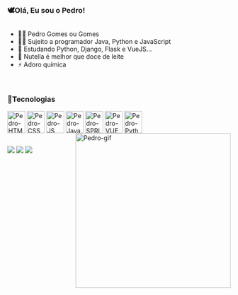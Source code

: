 ### 🕊Olá, Eu sou o Pedro!

##

- 🙋‍♂️ Pedro Gomes ou Gomes
- 👨‍💻 Sujeito a programador Java, Python e JavaScript
- 🌱 Estudando Python, Django, Flask e VueJS...
- 💬 Nutella é melhor que doce de leite
- ⚡ Adoro química

<div style="display: block"><br>
  <h3>🤩Tecnologias</h3>
  <img align="center" alt="Pedro-HTML" height="50" width="40" src="https://cdn.jsdelivr.net/gh/devicons/devicon/icons/html5/html5-original.svg" />
  <img align="center" alt="Pedro-CSS" height="50" width="40" src="https://cdn.jsdelivr.net/gh/devicons/devicon/icons/css3/css3-original.svg" />
  <img align="center" alt="Pedro-JS" height="50" width="40" src="https://cdn.jsdelivr.net/gh/devicons/devicon/icons/javascript/javascript-original.svg" />
  <img align="center" alt="Pedro-Java" height="50" width="40" src="https://cdn.jsdelivr.net/gh/devicons/devicon/icons/java/java-original.svg" />
  <img align="center" alt="Pedro-SPRING" height="50" width="40" src="https://cdn.jsdelivr.net/gh/devicons/devicon/icons/spring/spring-original.svg" />
  <img align="center" alt="Pedro-VUE" height="50" width="40" src="https://cdn.jsdelivr.net/gh/devicons/devicon/icons/vuejs/vuejs-original.svg" />
  <img align="center" alt="Pedro-Python" height="50" width="40" src="https://cdn.jsdelivr.net/gh/devicons/devicon/icons/python/python-original.svg" />
  <img align="right" width="350" alt="Pedro-gif" src="https://cdn.discordapp.com/attachments/900816275566129163/1067942637828579328/programmer.gif">
</div>

##
<div>
  <a href="mailto:pedro.gomesgti18@gmail.com" target="_blank"><img src="https://img.shields.io/badge/Gmail-D14836?style=for-the-badge&logo=gmail&logoColor=white" target="_blank"></a>
  <a href="https://instagram.com/pgomes_18?igshid=NTA5ZTk1NTc=" target="_blank"><img src="https://img.shields.io/badge/Instagram-E4405F?style=for-the-badge&logo=instagram&logoColor=white" target="_blank"></a>
  <a href="https://www.linkedin.com/in/pedro-gomes-a649a6263/"  target="_blank"><img src="https://img.shields.io/badge/LinkedIn-0077B5?style=for-the-badge&logo=linkedin&logoColor=white" target="_blank"></a>
</div>




